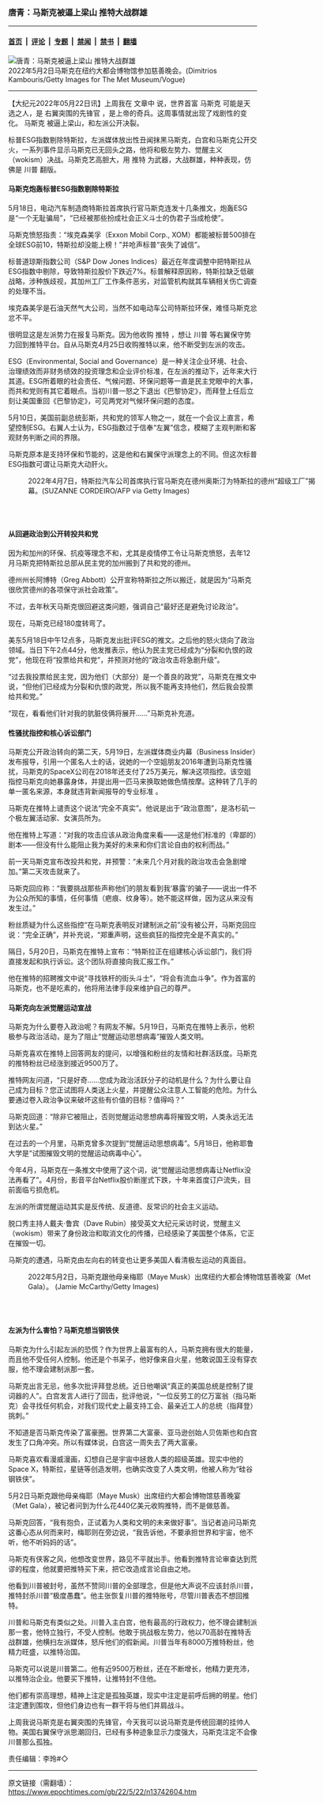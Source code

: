 ### 唐青：马斯克被逼上梁山 推特大战群雄

---

#### [首页](../../../..?n13742604) &nbsp;|&nbsp; [评论](../../../../../epoch-comment?n13742604) &nbsp;|&nbsp; [专题](../../../../../epoch-special?n13742604) &nbsp;|&nbsp; [禁闻](../../../../../epoch-news?n13742604) &nbsp;|&nbsp; [禁书](../../../../../books?n13742604) &nbsp;|&nbsp; [翻墙](https://github.com/gfw-breaker/nogfw/blob/master/README.md?n13742604)


<div><img alt="唐青：马斯克被逼上梁山 推特大战群雄" class="attachment-djy_600_400 size-djy_600_400 wp-post-image" src="https://i.epochtimes.com/assets/uploads/2022/05/id13742645-GettyImages-1395371342-600x400.jpg"/>
<div class="caption">
 2022年5月2日马斯克在纽约大都会博物馆参加慈善晚会。(Dimitrios Kambouris/Getty Images for The Met Museum/Vogue)
</div></div><hr/><div class="post_content" id="artbody" itemprop="articleBody">
 <!-- article content begin -->
 <p>
  【大纪元2022年05月22日讯】上周我在
  <ok href="https://www.epochtimes.com/gb/22/5/16/n13738230.htm" rel="noopener noreferrer" target="_blank">
   文章中
  </ok>
  说，世界首富
  <ok href="https://www.epochtimes.com/gb/tag/%E9%A9%AC%E6%96%AF%E5%85%8B.html">
   马斯克
  </ok>
  可能是天选之人，是
  <ok href="https://www.epochtimes.com/gb/22/5/16/n13738230.htm" rel="noopener noreferrer" target="_blank">
   右翼突围的先锋官
  </ok>
  ，是上帝的奇兵。这周事情就出现了戏剧性的变化。
  <ok href="https://www.epochtimes.com/gb/tag/%E9%A9%AC%E6%96%AF%E5%85%8B.html">
   马斯克
  </ok>
  被逼上梁山，和左派公开决裂。
 </p>
 <p class="p1">
  标普ESG指数剔除特斯拉，左派媒体放出性丑闻抹黑马斯克，白宫和马斯克公开交火，一系列事件显示马斯克已无回头之路，他将和极左势力、觉醒主义（wokism）决战。马斯克艺高胆大，用
  <ok href="https://www.epochtimes.com/gb/tag/%E6%8E%A8%E7%89%B9.html">
   推特
  </ok>
  为武器，大战群雄，种种表现，仿佛是
  <ok href="https://www.epochtimes.com/gb/tag/%E5%B7%9D%E6%99%AE.html">
   川普
  </ok>
  翻版。
 </p>
 <h4 class="p1">
  马斯克炮轰标普ESG指数剔除特斯拉
 </h4>
 <p class="p1">
  5月18日，电动汽车制造商特斯拉首席执行官马斯克连发十几条推文，炮轰ESG是“一个无耻骗局”，“已经被那些扮成社会正义斗士的伪君子当成枪使”。
 </p>
 <p class="p1">
  马斯克愤怒指责：“埃克森美孚（Exxon Mobil Corp., XOM）都能被标普500排在全球ESG前10，特斯拉却没能上榜！”并呛声标普“丧失了诚信”。
 </p>
 <p class="p1">
  标普道琼斯指数公司（S&amp;P Dow Jones Indices）最近在年度调整中把特斯拉从ESG指数中剔除，导致特斯拉股价下跌近7%。标普解释原因称，特斯拉缺乏低碳战略，涉种族歧视，其加州工厂工作条件恶劣，对监管机构就其车辆相关伤亡调查的处理不当。
 </p>
 <p class="p1">
  埃克森美孚是石油天然气大公司，当然不如电动车公司特斯拉环保，难怪马斯克忿忿不平。
 </p>
 <p class="p1">
  很明显这是左派势力在报复马斯克。因为他收购
  <ok href="https://www.epochtimes.com/gb/tag/%E6%8E%A8%E7%89%B9.html">
   推特
  </ok>
  ，想让
  <ok href="https://www.epochtimes.com/gb/tag/%E5%B7%9D%E6%99%AE.html">
   川普
  </ok>
  等右翼保守势力回到推特平台。自从马斯克4月25日收购推特以来，他不断受到左派的攻击。
 </p>
 <p class="p1">
  ESG（Environmental, Social and Governance）是一种关注企业环境、社会、治理绩效而非财务绩效的投资理念和企业评价标准，在左派的推动下，近年来大行其道。ESG所着眼的社会责任、气候问题、环保问题等一直是民主党眼中的大事，而共和党则有其它着眼点。当初川普一怒之下退出《巴黎协定》，而拜登上任后立刻让美国重回《巴黎协定》，可见两党对气候环保问题的态度。
 </p>
 <p class="p1">
  5月10日，美国前副总统彭斯，共和党的领军人物之一，就在一个会议上直言，希望控制ESG。右翼人士认为，ESG指数过于信奉“左翼”信念，模糊了主观判断和客观财务判断之间的界限。
 </p>
 <p class="p1">
  马斯克原本是支持环保和节能的，这是他和右翼保守派理念上的不同。但这次标普ESG指数可谓让马斯克大动肝火。
 </p>
 <figure aria-describedby="caption-attachment-13742984" class="wp-caption aligncenter" id="attachment_13742984" style="width: 600px">
  <ok href="https://i.epochtimes.com/assets/uploads/2022/05/id13742984-GettyImages-1239837720.jpg" target="_blank">
   <img alt="" class="size-large wp-image-13742984" src="https://i.epochtimes.com/assets/uploads/2022/05/id13742984-GettyImages-1239837720-600x400.jpg"/>
  </ok>
  <br/><figcaption class="wp-caption-text" id="caption-attachment-13742984">
   2022年4月7日，特斯拉汽车公司首席执行官马斯克在德州奥斯汀为特斯拉的德州“超级工厂”揭幕。(SUZANNE CORDEIRO/AFP via Getty Images)
  </figcaption><br/>
 </figure><br/>
 <h4 class="p1">
  从回避政治到公开转投共和党
 </h4>
 <p class="p1">
  因为和加州的环保、抗疫等理念不和，尤其是疫情停工令让马斯克愤怒，去年12月马斯克把特斯拉总部从民主党的加州搬到了共和党的德州。
 </p>
 <p class="p1">
  德州州长阿博特（Greg Abbott）公开宣称特斯拉之所以搬迁，就是因为“马斯克很欣赏德州的各项保守派社会政策”。
 </p>
 <p class="p1">
  不过，去年秋天马斯克很回避这类问题，强调自己“最好还是避免讨论政治”。
 </p>
 <p class="p1">
  现在，马斯克已经180度转弯了。
 </p>
 <p class="p1">
  美东5月18日中午12点多，马斯克发出批评ESG的推文。之后他的怒火烧向了政治领域。当日下午2点44分，他发推表示，他认为民主党已经成为“分裂和仇恨的政党”，他现在将“投票给共和党”，并预测对他的“政治攻击将急剧升级”。
 </p>
 <p class="p1">
  “过去我投票给民主党，因为他们（大部分）是一个善良的政党”，马斯克在推文中说，“但他们已经成为分裂和仇恨的政党，所以我不能再支持他们，然后我会投票给共和党。”
 </p>
 <p class="p1">
  “现在，看看他们针对我的肮脏伎俩将展开……”马斯克补充道。
 </p>
 <h4 class="p1">
  性骚扰指控和核心诉讼部门
 </h4>
 <p class="p1">
  马斯克公开政治转向的第二天，5月19日，左派媒体商业内幕（Business Insider）发布报导，引用一个匿名人士的话，说她的一个空姐朋友2016年遭到马斯克性骚扰，马斯克的SpaceX公司在2018年还支付了25万美元，解决这项指控。该空姐指控马斯克向她暴露身体，并提出用一匹马来换取她做色情按摩。这种转了几手的单一匿名来源，本身就违背新闻报导的专业标准 。
 </p>
 <p class="p1">
  马斯克在推特上谴责这个说法“完全不真实”。他说是出于“政治意图”，是洛杉矶一个极左翼活动家、女演员所为。
 </p>
 <p class="p1">
  他在推特上写道：“对我的攻击应该从政治角度来看——这是他们标准的（卑鄙的）剧本——但没有什么能阻止我为美好的未来和你们言论自由的权利而战。”
 </p>
 <p class="p1">
  前一天马斯克宣布改投共和党，并预警：“未来几个月对我的政治攻击会急剧增加。”第二天攻击就来了。
 </p>
 <p class="p1">
  马斯克回应称：“我要挑战那些声称他们的朋友看到我‘暴露’的骗子——说出一件不为公众所知的事情，任何事情（疤痕、纹身等）。她不能这样做，因为这从来没有发生过。”
 </p>
 <p class="p1">
  粉丝质疑为什么这些指控“在马斯克表明反对建制派之前”没有被公开，马斯克回应说：“完全正确”，并补充说，“郑重声明，这些疯狂的指控完全是不真实的。”
 </p>
 <p class="p1">
  隔日，5月20日，马斯克在推特上宣布：“特斯拉正在组建核心诉讼部门，我们将直接发起和执行诉讼。这个团队将直接向我汇报工作。”
 </p>
 <p class="p1">
  他在推特的招聘推文中说“寻找铁杆的街头斗士”，“将会有流血斗争”。作为首富的马斯克，也不是吃素的，他将用法律手段来维护自己的尊严。
 </p>
 <h4 class="p1">
  马斯克向左派觉醒运动宣战
 </h4>
 <p class="p1">
  马斯克为什么要卷入政治呢？有网友不解。5月19日，马斯克在推特上表示，他积极参与政治活动，是为了阻止“觉醒运动思想病毒”摧毁人类文明。
 </p>
 <p class="p1">
  马斯克喜欢在推特上回答网友的提问，以增强和粉丝的友情和社群活跃度。马斯克的推特粉丝已经涨到接近9500万了。
 </p>
 <p class="p1">
  推特网友问道，“只是好奇……您成为政治活跃分子的动机是什么？为什么要让自己成为目标？您正试图将人类送上火星，并提醒公众注意人工智能的危险。为什么要通过卷入政治争议来破坏这些有价值的目标？值得吗？”
 </p>
 <p class="p1">
  马斯克回道：“除非它被阻止，否则觉醒运动思想病毒将摧毁文明，人类永远无法到达火星。”
 </p>
 <p class="p1">
  在过去的一个月里，马斯克曾多次提到“觉醒运动思想病毒”。5月18日，他称耶鲁大学是“试图摧毁文明的觉醒运动病毒中心”。
 </p>
 <p class="p1">
  今年4月，马斯克在一条推文中使用了这个词，说“觉醒运动思想病毒让Netflix没法再看了”。4月份，影音平台Netflix股价断崖式下跌，十年来首度订户流失，目前面临亏损危机。
 </p>
 <p class="p1">
  左派的所谓觉醒运动其实是反传统、反道德、反常识的社会主义运动。
 </p>
 <p class="p1">
  脱口秀主持人戴夫·鲁宾（Dave Rubin）接受英文大纪元采访时说，觉醒主义（wokism）带来了身份政治和取消文化的传播，已经感染了美国整个体系，它正在摧毁一切。
 </p>
 <p class="p1">
  马斯克的遭遇，马斯克由左向右的转变也让更多美国人看清极左运动的真面目。
 </p>
 <figure aria-describedby="caption-attachment-13742986" class="wp-caption aligncenter" id="attachment_13742986" style="width: 600px">
  <ok href="https://i.epochtimes.com/assets/uploads/2022/05/id13742986-GettyImages-1395043470.jpg" target="_blank">
   <img alt="" class="size-large wp-image-13742986" src="https://i.epochtimes.com/assets/uploads/2022/05/id13742986-GettyImages-1395043470-600x400.jpg"/>
  </ok>
  <br/><figcaption class="wp-caption-text" id="caption-attachment-13742986">
   2022年5月2日，马斯克跟他母亲梅耶（Maye Musk）出席纽约大都会博物馆慈善晚宴（Met Gala）。 (Jamie McCarthy/Getty Images)
  </figcaption><br/>
 </figure><br/>
 <h4 class="p1">
  左派为什么害怕？马斯克想当钢铁侠
 </h4>
 <p class="p1">
  马斯克为什么引起左派的恐慌？作为世界上最富有的人，马斯克拥有很大的能量，而且他不受任何人控制。他还是个书呆子，他好像来自火星，他敢说国王没有穿衣服，他不理会建制派那一套。
 </p>
 <p class="p1">
  马斯克出言无忌，他多次批评拜登总统。近日他嘲讽“真正的美国总统是控制了提词器的人”。白宫发言人进行了回击，批评他说，“一位反劳工的亿万富翁（指马斯克）会寻找任何机会，对我们现代史上最支持工会、最亲近工人的总统（指拜登）挑刺。”
 </p>
 <p class="p1">
  不知道是否马斯克传染了富豪圈。世界第二大富豪、亚马逊创始人贝佐斯也和白宫发生了口角冲突。所以有媒体说，白宫这一周失去了两大富豪。
 </p>
 <p class="p1">
  马斯克喜欢看漫威漫画，幻想自己是宇宙中拯救人类的超级英雄。现实中他的Space X，特斯拉，星链等创造发明，也确实改变了人类文明，他被人称为“硅谷钢铁侠”。
 </p>
 <p class="p1">
  5月2日马斯克跟他母亲梅耶（Maye Musk）出席纽约大都会博物馆慈善晚宴（Met Gala），被记者问到为什么花440亿美元收购推特，而不是做慈善。
 </p>
 <p class="p1">
  马斯克回答，“我有抱负，正试着为人类和文明的未来做好事”。当记者追问马斯克这番心态从何而来时，梅耶则在旁边说，“我告诉他，不要承担世界和宇宙，他不听，他不听妈妈的话”。
 </p>
 <p class="p1">
  马斯克有侠客之风，他想改变世界，路见不平就出手。他看到推特言论审查达到荒谬的程度，他就要把推特买下来，把它改造成言论自由之地。
 </p>
 <p class="p1">
  他看到川普被封号，虽然不赞同川普的全部理念，但是他大声说不应该封杀川普，推特封杀川普“极度愚蠢”。他主张恢复川普的推特账号，尽管川普表态不想回推特。
 </p>
 <p class="p1">
  川普和马斯克有类似之处。川普入主白宫，他有最高的行政权力，他不理会建制派那一套，他特立独行，不受人控制。他敢于挑战极左势力，他以70高龄在推特舌战群雄，他横扫左派媒体，怒斥他们的假新闻。川普当年有8000万推特粉丝，他精力旺盛，以推特治国。
 </p>
 <p class="p1">
  马斯克可以说是川普第二。他有近9500万粉丝，还在不断增长，他精力更充沛，以推特治企业。他要买下推特，让推特封不住他。
 </p>
 <p class="p1">
  他们都有崇高理想，精神上注定是孤独英雄，现实中注定是前呼后拥的明星。他们注定遭到围攻，但他们身边也有一群干将与他们并肩战斗。
 </p>
 <p class="p3">
  上周我说马斯克是右翼突围的先锋官，今天我可以说马斯克是传统回潮的挂帅人物。美国右翼保守派思潮回归，已经有多种迹象显示力度强大，马斯克注定不会像川普那么孤独。
 </p>
 <p>
  责任编辑：李玲#◇
 </p>
 <!-- article content end -->
 <div id="below_article_ad">
 </div>
</div>


---

原文链接（需翻墙）：https://www.epochtimes.com/gb/22/5/22/n13742604.htm